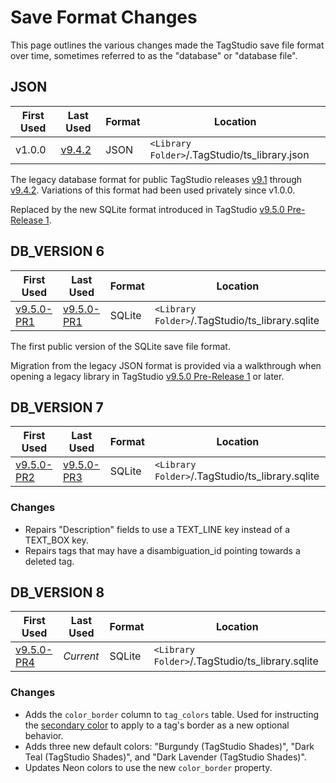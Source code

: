 # Save Format Changes

This page outlines the various changes made the TagStudio save file format over time, sometimes referred to as the "database" or "database file".

## JSON

| First Used | Last Used                                                               | Format | Location                                      |
| ---------- | ----------------------------------------------------------------------- | ------ | --------------------------------------------- |
| v1.0.0     | [v9.4.2](https://github.com/TagStudioDev/TagStudio/releases/tag/v9.4.2) | JSON   | `<Library Folder>`/.TagStudio/ts_library.json |

The legacy database format for public TagStudio releases [v9.1](https://github.com/TagStudioDev/TagStudio/tree/Alpha-v9.1) through [v9.4.2](https://github.com/TagStudioDev/TagStudio/releases/tag/v9.4.2). Variations of this format had been used privately since v1.0.0.

Replaced by the new SQLite format introduced in TagStudio [v9.5.0 Pre-Release 1](https://github.com/TagStudioDev/TagStudio/releases/tag/v9.5.0-pr1).

## DB_VERSION 6

| First Used                                                                      | Last Used                                                                       | Format | Location                                        |
| ------------------------------------------------------------------------------- | ------------------------------------------------------------------------------- | ------ | ----------------------------------------------- |
| [v9.5.0-PR1](https://github.com/TagStudioDev/TagStudio/releases/tag/v9.5.0-pr1) | [v9.5.0-PR1](https://github.com/TagStudioDev/TagStudio/releases/tag/v9.5.0-pr1) | SQLite | `<Library Folder>`/.TagStudio/ts_library.sqlite |

The first public version of the SQLite save file format.

Migration from the legacy JSON format is provided via a walkthrough when opening a legacy library in TagStudio [v9.5.0 Pre-Release 1](https://github.com/TagStudioDev/TagStudio/releases/tag/v9.5.0-pr1) or later.

## DB_VERSION 7

| First Used                                                                      | Last Used                                                                       | Format | Location                                        |
| ------------------------------------------------------------------------------- | ------------------------------------------------------------------------------- | ------ | ----------------------------------------------- |
| [v9.5.0-PR2](https://github.com/TagStudioDev/TagStudio/releases/tag/v9.5.0-pr2) | [v9.5.0-PR3](https://github.com/TagStudioDev/TagStudio/releases/tag/v9.5.0-pr3) | SQLite | `<Library Folder>`/.TagStudio/ts_library.sqlite |

### Changes

-   Repairs "Description" fields to use a TEXT_LINE key instead of a TEXT_BOX key.
-   Repairs tags that may have a disambiguation_id pointing towards a deleted tag.

## DB_VERSION 8

| First Used                                                                      | Last Used | Format | Location                                        |
| ------------------------------------------------------------------------------- | --------- | ------ | ----------------------------------------------- |
| [v9.5.0-PR4](https://github.com/TagStudioDev/TagStudio/releases/tag/v9.5.0-pr4) | _Current_ | SQLite | `<Library Folder>`/.TagStudio/ts_library.sqlite |

### Changes

-   Adds the `color_border` column to `tag_colors` table. Used for instructing the [secondary color](../library/tag_color.md#secondary-color) to apply to a tag's border as a new optional behavior.
-   Adds three new default colors: "Burgundy (TagStudio Shades)", "Dark Teal (TagStudio Shades)", and "Dark Lavender (TagStudio Shades)".
-   Updates Neon colors to use the new `color_border` property.
